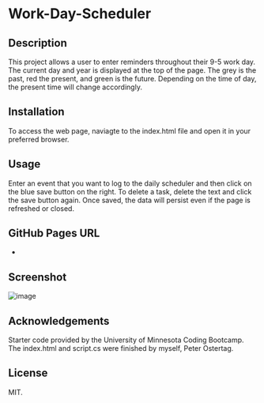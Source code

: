 # Work-Day-Scheduler

## Description
This project allows a user to enter reminders throughout their 9-5 work day. The current day and year is displayed at the top of the page. The grey is the past, red the present, and green is the future. Depending on the time of day, the present time will change accordingly.

## Installation
To access the web page, naviagte to the index.html file and open it in your preferred browser.

## Usage
Enter an event that you want to log to the daily scheduler and then click on the blue save button on the right. To delete a task, delete the text and click the save button again. Once saved, the data will persist even if the page is refreshed or closed.

## GitHub Pages URL
-

## Screenshot
![image](https://github.com/PeterOste/Work-Day-Scheduler/assets/131497563/048e3feb-dc92-4981-8038-1b26252b23f5)

## Acknowledgements
Starter code provided by the University of Minnesota Coding Bootcamp. The index.html and script.cs were finished by myself, Peter Ostertag.

## License
MIT.
